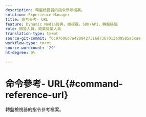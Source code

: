 ```yaml
---
description: 轉盤檢視器的指令參考檔案。
solution: Experience Manager
title: 命令參考- URL
feature: Dynamic Media經典，檢視器，SDK/API，轉盤橫幅
role: 開發人員，商業從業人員
translation-type: tm+mt
source-git-commit: f6c97606d7a4209427316d7367013ad9585a5cae
workflow-type: tm+mt
source-wordcount: '29'
ht-degree: 0%

---
```



# 命令參考- URL{#command-reference-url}

轉盤檢視器的指令參考檔案。

